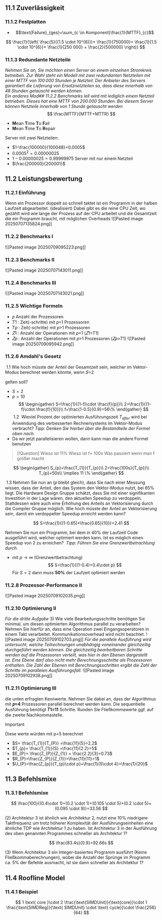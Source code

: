## 11.1 Zuverlässigkeit
### 11.1.2 Festplatten
- $$\text{Failure}_{ges}=\sum_{c \in Komponent}\frac{1}{MTTF}_{c}$$

$$
\frac{1}{\left( \frac{5}{(1.5 \cdot 10^{6})}+ \frac{1}{750000}+ \frac{1}{1.5 \cdot 10^{6}}+ \frac{1}{250 000}  + \frac{2}{500000} \right)}
$$

### 11.1.3 Redundante Netzteile
*Nehmen Sie an, Sie möchten einen Server an einem einzelnen Stromkreis betreiben. Zur Wahl steht ein Modell mit zwei redundanten Netzteilen mit einer MTTF von 100.000 Stunden je Netzteil. Der Anbieter des Servers garantiert die Lieferung von Ersatznetzteilen so, dass diese innerhalb von 48 Stunden getauscht werden können.*  
*Ein anderes Mod## 11.2.2 Benchmarks Iell wird mit lediglich einem Netzteil betrieben. Dieses hat eine MTTF von 200.000 Stunden. Bei diesem Server können Netzteile innerhalb von 1 Stunde getauscht werden*
$$
\frac{MTTF}{MTTF+MTTR}
$$
- **M**ean **T**ime **T**o **F**ail
- **M**ean **T**ime **T**o **R**epair

Server mit zwei Netzteilen:
- $1-\frac{100000}{100048}=0.0005$
- $0.0005^{2}=0.00000025$
- $1-0.00000025=0.99999975$
Server mit nur einem Netzteil
- $\frac{200000}{200001}$


## 11.2 Leistungsbewertung
### 11.2.1 Einführung
Wenn ein Prozessor doppelt so schnell taktet ist ein Programm in der halben Laufzeit abgearbeitet. (idealisiert)
Dabei gibt es die reine CPU Zeit, wo gezählt wird wie lange der Prozess auf der CPU arbeitet und die Gesamtzeit die ein Programm braucht, mit möglichen Overheads
![[Pasted image 20250707135824.png]]

### 11.2.2 Benchmarks I
![[Pasted image 20250709095223.png]]

### 11.2.3 Benchmarks II
![[Pasted image 20250707143011.png]]

### 11.2.4 Benchmarks III
![[Pasted image 20250707143021.png]]


### 11.2.5 Wichtige Formeln
- 𝑝 Anzahl der Prozessoren
- 𝑇1 : Zeit(-schritte) mit 𝑝=1 Prozessoren
- 𝑇𝑝 : Zeit(-schritte) mit 𝑝>1 Prozessoren
- 𝑍1 : Anzahl der Operationen mit 𝑝=1 (𝑍1=𝑇1)
- 𝑍𝑝 : Anzahl der Operationen mit 𝑝>1 Prozessoren (𝑍𝑝>𝑇1)
![[Pasted image 20250709095942.png]]


### 11.2.6 Amdahl's Gesetz
 1.1 Wie hoch müsste der Anteil der Gesamtzeit sein, welcher im Vektor-Modus berechnet werden könnte, wenn
𝑆=2

gelten soll?
- $S = 2$
- $p=10$
$$
\begin{gather}
S=\frac{1}{(1-f)\cdot \frac{f}{p}}\\
2=\frac{1}{(1-f)\cdot \frac{f}{10}}\\
f=\frac{1-0.5}{0.9}=56\%
\end{gather}
$$
 1.2  Wieviel Prozent der optimierten Ausführungszeit $T_{after}$ wird bei Anwendung des verbesserten Rechnersystems im Vektor-Modus verbracht? _Tipp: Denken Sie hierbei über die Bestandteile der Formel oben nach._
- Da wir jetzt parallelisieren wollen, dann kann man die andere Formel benutzen 
>[!Question]
>Wieso ist 11% 
>Wieso ist f= 100s
>Was passiert wenn man f größer macht 


$$
\begin{gather}
S_{p}=\frac{T_{1}}{T_{p}}\\
2=\frac{100s}{T_{p}}\\
T_{p}=50s\\
\implies 11 \%
\end{gather}
$$

 1.3 Nehmen Sie nun an (𝑝 bleibt gleich), dass Sie nach einer Messung wissen, dass der Anteil, den das System den Vektor-Modus nutzt, bei 65% liegt. Die Hardware Design Gruppe schätzt, dass Sie mit einer signifikanten Investition in der Lage wären, den aktuellen Speedup zu verdoppeln. Stattdessen wäre auch eine Erhöhung des Anteils an Vektorisierung durch die Compiler Gruppe möglich. Wie hoch müsste der Anteil an Vektorisierung sein, damit ein verdoppelter Speedup erreicht werden kann?

$$
S=\frac{1}{(1-0.65)+\frac{0.65}{10}}=2.41
$$


Nehmen Sie nun ein Programm, bei dem in 40% der Laufzeit Code ausgeführt wird, welcher optimiert werden kann. Ist es möglich einen Speedup von 2 zu erreichen?  _Tipp: Führen Sie eine Grenzwertbetrachtung durch._

- mit $p \to \infty$ (Grenzwertbetrachtung)
$$
S=\frac{1}{(1-0.4)+0.4\cdot p}
$$
Für $S=2$ dann muss **50%** der Laufzeit optimiert werden

### 11.2.8 Prozessor-Performance II
![[Pasted image 20250709102035.png]]

### 11.2.10 Optimierung II
*Für die dritte Aufgabe*
3) Wie viele Bearbeitungsschritte benötigen Sie minimal, um diesen optimierten Algorithmus parallel zu verarbeiten? Nehmen Sie hierfür an, dass eine Operation zwei Eingangsoperatoren in einem Takt verarbeitet. Kommunikationsoverhead wird nicht beachtet.
![[Pasted image 20250709102703.png]]
*Für die parallele Ausführung wird untersucht, welche Teilrechnungen unabhängig voneinander gleichzeitig durchgeführt werden können. Die gleichzeitig bearbeitbaren Schritte werden auf die Prozessoren verteilt, was hier in den Ebenen dargestellt ist. Eine Ebene darf also nicht mehr Berechnungsschritte als Prozessoren enthalten. Die Zahl der Ebenen mit Berechnungsschritten ergibt die Zahl der Schritte im parallelen Ausführungsfall.*
![[Pasted image 20250709102938.png]]


### 11.2.11 Optimierung III
die unten erfragten Kennwerte. Nehmen Sie dabei an, dass der Algorithmus mit **𝑝=4** Prozessoren parallel berechnet werden kann. Die sequentielle Ausführung benötigt **𝑇1=11** Schritte. Runden Sie Fließkommawerte ggf. auf die zweite Nachkommastelle.
>[!Important]
>Diese werte würden mit p=5 berechnet
- $S= \frac{T_{1}}{T_{P}} =\frac{11}{5}=2.2$
- $T_{p}= \frac{T_{1}}{S} =\frac{11}{2.2}=5$
- $E_{P}= \frac{Z_{P}}{Z_{1}} = \frac{2.2}{3}=0.73$
- $R_{P}=\frac{Z_{P}}{Z_{1}}=\frac{11}{11}=1$
- $U_{P}=\frac{Z_{p}}{T_{p}\cdot p}=\frac{1}{5\cdot 4}=\frac{1}{20}$


## 11.3 Befehlsmixe
### 11.3.1 Befehlsmixe

$$
\frac{100}{(0.4\cdot 1)+(0.2 \cdot 1)+(0.105 \cdot 5)+(0.2 \cdot 5)+(0.095 \cdot 9)}=33.56
$$

(2) Architektur 3 ist ähnlich wie Architektur 2, nutzt eine 10% niedrigere Taktfrequenz um trotz höherer Komplexität der Ausführungseinheiten eine ähnliche TDP wie Architektur 1 zu haben. Ist Architektur 3 in der Ausführung des oben genannten Programmes schneller als Architektur 1?

$$
\frac{83.4s}{0.9}=92.66s
$$

(3) Wenn Architektur 3 ein Integer-basiertes Programm ausführt (Keine Fließkommaberechnungen), wobei die Anzahl der Sprünge im Programm ca. 5% der Befehle ausmacht, ist sie dann schneller als Architektur 1?


## 11.4 Roofline Model 
### 11.4.1 Beispiel

$$
1 \text{ core }\cdot 2 \frac{\text{SIMDUnit}}{\text{core}}\cdot 1 \frac{\text{SIMDReg}}{\text{ SIMDUnit} \cdot \text{ cycle}}\cdot \frac{256}{64}
$$


